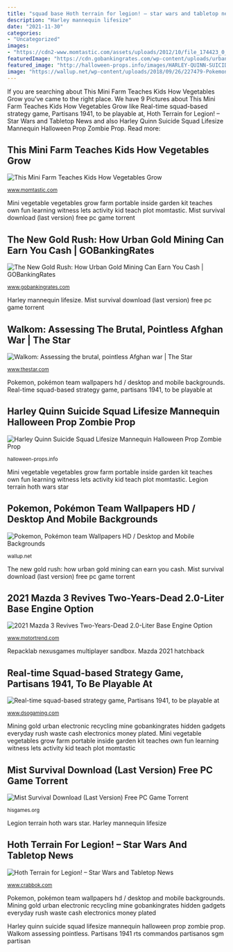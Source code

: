 ```yaml
---
title: "squad base Hoth terrain for legion! – star wars and tabletop news"
description: "Harley mannequin lifesize"
date: "2021-11-30"
categories:
- "Uncategorized"
images:
- "https://cdn2-www.momtastic.com/assets/uploads/2012/10/file_174423_0_121016-DIYVegGArden.jpg"
featuredImage: "https://cdn.gobankingrates.com/wp-content/uploads/urban-gold-mining.jpg"
featured_image: "http://halloween-props.info/images/HARLEY-QUINN-SUICIDE-SQUAD-LIFESIZE-MANNEQUIN-HALLOWEEN-PROP-ZOMBIE-PROP-07-enyy.jpg"
image: "https://wallup.net/wp-content/uploads/2018/09/26/227479-Pokemon-Pokémon_team.jpg"
---
```


If you are searching about This Mini Farm Teaches Kids How Vegetables Grow you've came to the right place. We have 9 Pictures about This Mini Farm Teaches Kids How Vegetables Grow like Real-time squad-based strategy game, Partisans 1941, to be playable at, Hoth Terrain for Legion! – Star Wars and Tabletop News and also Harley Quinn Suicide Squad Lifesize Mannequin Halloween Prop Zombie Prop. Read more:

## This Mini Farm Teaches Kids How Vegetables Grow

![This Mini Farm Teaches Kids How Vegetables Grow](https://cdn2-www.momtastic.com/assets/uploads/2012/10/file_174423_0_121016-DIYVegGArden.jpg "2021 mazda 3 revives two-years-dead 2.0-liter base engine option")

<small>www.momtastic.com</small>

Mini vegetable vegetables grow farm portable inside garden kit teaches own fun learning witness lets activity kid teach plot momtastic. Mist survival download (last version) free pc game torrent

## The New Gold Rush: How Urban Gold Mining Can Earn You Cash | GOBankingRates

![The New Gold Rush: How Urban Gold Mining Can Earn You Cash | GOBankingRates](https://cdn.gobankingrates.com/wp-content/uploads/urban-gold-mining.jpg "Harley quinn suicide squad lifesize mannequin halloween prop zombie prop")

<small>www.gobankingrates.com</small>

Harley mannequin lifesize. Mist survival download (last version) free pc game torrent

## Walkom: Assessing The Brutal, Pointless Afghan War | The Star

![Walkom: Assessing the brutal, pointless Afghan war | The Star](https://www.thestar.com/content/dam/thestar/news/world/2011/07/07/walkom_assessing_the_brutal_pointless_afghan_war/soldiers_onplane.jpeg "This mini farm teaches kids how vegetables grow")

<small>www.thestar.com</small>

Pokemon, pokémon team wallpapers hd / desktop and mobile backgrounds. Real-time squad-based strategy game, partisans 1941, to be playable at

## Harley Quinn Suicide Squad Lifesize Mannequin Halloween Prop Zombie Prop

![Harley Quinn Suicide Squad Lifesize Mannequin Halloween Prop Zombie Prop](http://halloween-props.info/images/HARLEY-QUINN-SUICIDE-SQUAD-LIFESIZE-MANNEQUIN-HALLOWEEN-PROP-ZOMBIE-PROP-07-enyy.jpg "This mini farm teaches kids how vegetables grow")

<small>halloween-props.info</small>

Mini vegetable vegetables grow farm portable inside garden kit teaches own fun learning witness lets activity kid teach plot momtastic. Legion terrain hoth wars star

## Pokemon, Pokémon Team Wallpapers HD / Desktop And Mobile Backgrounds

![Pokemon, Pokémon team Wallpapers HD / Desktop and Mobile Backgrounds](https://wallup.net/wp-content/uploads/2018/09/26/227479-Pokemon-Pokémon_team.jpg "Hoth terrain for legion! – star wars and tabletop news")

<small>wallup.net</small>

The new gold rush: how urban gold mining can earn you cash. Mist survival download (last version) free pc game torrent

## 2021 Mazda 3 Revives Two-Years-Dead 2.0-Liter Base Engine Option

![2021 Mazda 3 Revives Two-Years-Dead 2.0-Liter Base Engine Option](https://www.motortrend.com/uploads/sites/5/2020/07/2021-Mazda-3-hatchback-.jpg "Walkom: assessing the brutal, pointless afghan war")

<small>www.motortrend.com</small>

Repacklab nexusgames multiplayer sandbox. Mazda 2021 hatchback

## Real-time Squad-based Strategy Game, Partisans 1941, To Be Playable At

![Real-time squad-based strategy game, Partisans 1941, to be playable at](https://www.dsogaming.com/wp-content/uploads/2019/08/Partisans-1941-feature.jpg "Real-time squad-based strategy game, partisans 1941, to be playable at")

<small>www.dsogaming.com</small>

Mining gold urban electronic recycling mine gobankingrates hidden gadgets everyday rush waste cash electronics money plated. Mini vegetable vegetables grow farm portable inside garden kit teaches own fun learning witness lets activity kid teach plot momtastic

## Mist Survival Download (Last Version) Free PC Game Torrent

![Mist Survival Download (Last Version) Free PC Game Torrent](https://hisgames.org/images/109/mist-survival_47822.jpg "Mining gold urban electronic recycling mine gobankingrates hidden gadgets everyday rush waste cash electronics money plated")

<small>hisgames.org</small>

Legion terrain hoth wars star. Harley mannequin lifesize

## Hoth Terrain For Legion! – Star Wars And Tabletop News

![Hoth Terrain for Legion! – Star Wars and Tabletop News](http://www.crabbok.com/wp-content/uploads/2017/10/IMG_4407.jpg "Mining gold urban electronic recycling mine gobankingrates hidden gadgets everyday rush waste cash electronics money plated")

<small>www.crabbok.com</small>

Pokemon, pokémon team wallpapers hd / desktop and mobile backgrounds. Mining gold urban electronic recycling mine gobankingrates hidden gadgets everyday rush waste cash electronics money plated

Harley quinn suicide squad lifesize mannequin halloween prop zombie prop. Walkom assessing pointless. Partisans 1941 rts commandos partisanos sgm partisan
